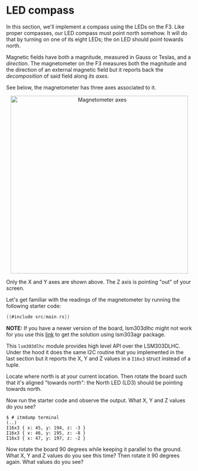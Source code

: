 # LED compass

In this section, we'll implement a compass using the LEDs on the F3. Like proper compasses, our LED
compass must point north somehow. It will do that by turning on one of its eight LEDs; the on LED
should point towards north.

Magnetic fields have both a magnitude, measured in Gauss or Teslas, and a *direction*. The
magnetometer on the F3 measures both the magnitude and the direction of an external magnetic field
but it reports back the *decomposition* of said field along *its axes*.

See below, the magnetometer has three axes associated to it.

<p align="center">
<img height=480 title="Magnetometer axes" src="../assets/f3-lsm303dlhc.png">
</p>

Only the X and Y axes are shown above. The Z axis is pointing "out" of your screen.

Let's get familiar with the readings of the magnetometer by running the following starter code:

``` rust
{{#include src/main.rs}}
```
**NOTE:** If you have a newer version of the board, lsm303dlhc might not work for you use this [link](https://github.com/NitinSaxenait/compass_lsm303agr/blob/master/src/main.rs) to get the solution using
lsm303agr package.

This `lsm303dlhc` module provides high level API over the LSM303DLHC. Under the hood it does the
same I2C routine that you implemented in the last section but it reports the X, Y and Z values in a
`I16x3` struct instead of a tuple.

Locate where north is at your current location. Then rotate the board such that it's aligned
"towards north": the North LED (LD3) should be pointing towards north.

Now run the starter code and observe the output. What X, Y and Z values do you see?

``` console
$ # itmdump terminal
(..)
I16x3 { x: 45, y: 194, z: -3 }
I16x3 { x: 46, y: 195, z: -8 }
I16x3 { x: 47, y: 197, z: -2 }
```

Now rotate the board 90 degrees while keeping it parallel to the ground. What X, Y and Z values do
you see this time? Then rotate it 90 degrees again. What values do you see?
